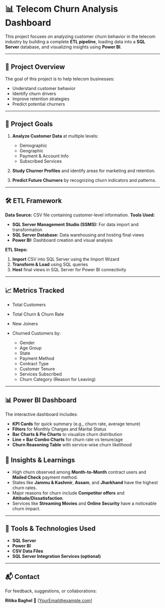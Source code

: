 # 📊 Telecom Churn Analysis Dashboard

This project focuses on analyzing customer churn behavior in the telecom industry by building a complete **ETL pipeline**, loading data into a **SQL Server** database, and visualizing insights using **Power BI**.

---

## 🚀 Project Overview

The goal of this project is to help telecom businesses:

* Understand customer behavior
* Identify churn drivers
* Improve retention strategies
* Predict potential churners

---

## 🎯 Project Goals

1. **Analyze Customer Data** at multiple levels:

   * Demographic
   * Geographic
   * Payment & Account Info
   * Subscribed Services
2. **Study Churner Profiles** and identify areas for marketing and retention.
3. **Predict Future Churners** by recognizing churn indicators and patterns.

---

## 🛠️ ETL Framework

**Data Source:** CSV file containing customer-level information.
**Tools Used:**

* **SQL Server Management Studio (SSMS):** For data import and transformation
* **SQL Server Database:** Data warehousing and hosting final views
* **Power BI:** Dashboard creation and visual analysis

**ETL Steps:**

1. **Import** CSV into SQL Server using the Import Wizard
2. **Transform & Load** using SQL queries
3. **Host** final views in SQL Server for Power BI connectivity

---

## 📈 Metrics Tracked

* Total Customers
* Total Churn & Churn Rate
* New Joiners
* Churned Customers by:

  * Gender
  * Age Group
  * State
  * Payment Method
  * Contract Type
  * Customer Tenure
  * Services Subscribed
  * Churn Category (Reason for Leaving)

---

## 📊 Power BI Dashboard

The interactive dashboard includes:

* **KPI Cards** for quick summary (e.g., churn rate, average tenure)
* **Filters** for Monthly Charges and Marital Status
* **Bar Charts & Pie Charts** to visualize churn distribution
* **Line + Bar Combo Charts** for churn rate vs tenure/age
* **Churn Reasoning Table** with service-wise churn likelihood



## 🧠 Insights & Learnings

* High churn observed among **Month-to-Month** contract users and **Mailed Check** payment method.
* States like **Jammu & Kashmir**, **Assam**, and **Jharkhand** have the highest churn rates.
* Major reasons for churn include **Competitor offers** and **Attitude/Dissatisfaction**.
* Services like **Streaming Movies** and **Online Security** have a noticeable churn impact.

---

## 📌 Tools & Technologies Used

* **SQL Server**
* **Power BI**
* **CSV Data Files**
* **SQL Server Integration Services (optional)**

---

## 📬 Contact

For feedback, suggestions, or collaborations:

**Ritika Baghel**
📧 \[[YourEmail@example.com](mailto:ritikabaghel184@gmail.com)]



